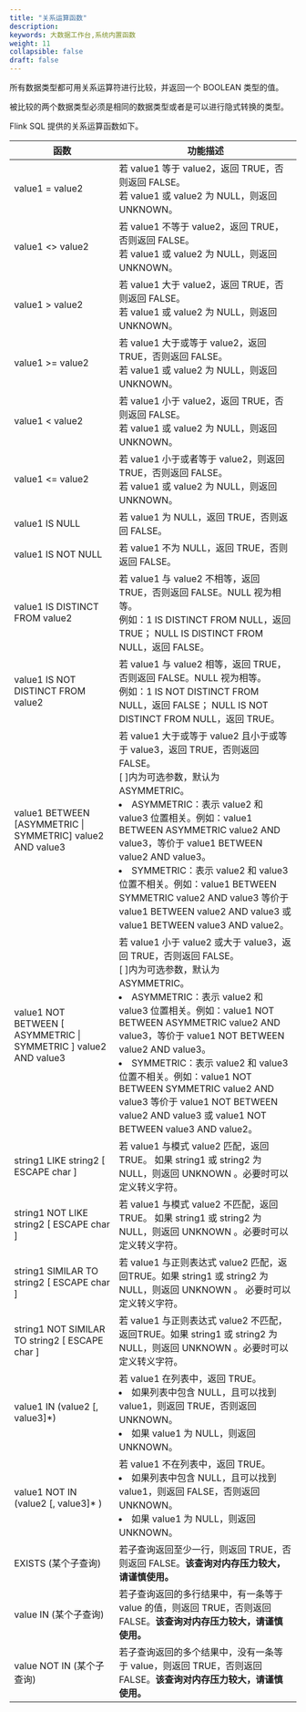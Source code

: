 ```yaml
---
title: "关系运算函数"
description:  
keywords: 大数据工作台,系统内置函数
weight: 11
collapsible: false
draft: false
---
```


所有数据类型都可用关系运算符进行比较，并返回一个 BOOLEAN 类型的值。

被比较的两个数据类型必须是相同的数据类型或者是可以进行隐式转换的类型。

Flink SQL 提供的关系运算函数如下。

| **函数**                                                     | 功能描述                                                     |
| ------------------------------------------------------------ | ------------------------------------------------------------ |
| value1 = value2                                              | 若 value1 等于 value2，返回 TRUE，否则返回 FALSE。<br/>若 value1 或 value2 为 NULL，则返回 UNKNOWN。 |
| value1 <> value2                                             | 若 value1 不等于 value2，返回 TRUE，否则返回 FALSE。<br>若 value1 或 value2 为 NULL，则返回 UNKNOWN。 |
| value1 > value2                                              | 若 value1 大于 value2，返回 TRUE，否则返回 FALSE。<br/>若 value1 或 value2 为 NULL，则返回 UNKNOWN。 |
| value1 >= value2                                             | 若 value1 大于或等于 value2，返回 TRUE，否则返回 FALSE。<br/>若 value1 或 value2 为 NULL，则返回 UNKNOWN。 |
| value1 < value2                                              | 若 value1 小于 value2，返回 TRUE，否则返回 FALSE。<br/>若 value1 或 value2 为 NULL，则返回 UNKNOWN。 |
| value1 <= value2                                             | 若 value1 小于或者等于 value2，则返回 TRUE，否则返回 FALSE。<br/>若 value1 或 value2 为 NULL，则返回 UNKNOWN。 |
| value1 IS NULL                                               | 若 value1 为 NULL，返回 TRUE，否则返回 FALSE。               |
| value1 IS NOT NULL                                           | 若 value1 不为 NULL，返回 TRUE，否则返回 FALSE。             |
| value1 IS DISTINCT FROM value2                               | 若 value1 与 value2 不相等，返回 TRUE，否则返回 FALSE。NULL 视为相等。<br>例如：1 IS DISTINCT FROM NULL，返回 TRUE； NULL IS DISTINCT FROM NULL，返回 FALSE。 |
| value1 IS NOT DISTINCT FROM value2                           | 若 value1 与 value2 相等，返回 TRUE，否则返回 FALSE。NULL 视为相等。<br/>例如：1 IS NOT DISTINCT FROM NULL，返回 FALSE； NULL IS NOT DISTINCT FROM NULL，返回 TRUE。 |
| value1 BETWEEN [ASYMMETRIC \| SYMMETRIC] value2 AND value3   | 若 value1 大于或等于 value2 且小于或等于 value3，返回 TRUE，否则返回 FALSE。<br>[ ]内为可选参数，默认为 ASYMMETRIC。<li>ASYMMETRIC：表示 value2 和 value3 位置相关。例如：value1 BETWEEN ASYMMETRIC value2 AND value3，等价于 value1 BETWEEN value2 AND value3。<li>SYMMETRIC：表示 value2 和 value3 位置不相关。例如：value1 BETWEEN SYMMETRIC value2 AND value3 等价于 value1 BETWEEN value2 AND value3 或 value1 BETWEEN value3 AND value2。 |
| value1 NOT BETWEEN [ ASYMMETRIC \| SYMMETRIC ] value2 AND value3 | 若 value1 小于 value2 或大于 value3，返回 TRUE，否则返回 FALSE。<br/>[ ]内为可选参数，默认为 ASYMMETRIC。<li>ASYMMETRIC：表示 value2 和 value3 位置相关。例如：value1 NOT BETWEEN ASYMMETRIC value2 AND value3，等价于 value1 NOT BETWEEN value2 AND value3。<li>SYMMETRIC：表示 value2 和 value3 位置不相关。例如：value1 NOT BETWEEN SYMMETRIC value2 AND value3 等价于 value1 NOT BETWEEN value2 AND value3 或 value1 NOT BETWEEN value3 AND value2。 |
| string1 LIKE string2 [ ESCAPE char ]                         | 若 value1 与模式 value2 匹配，返回 TRUE。 如果 string1 或 string2 为 NULL，则返回 UNKNOWN 。必要时可以定义转义字符。 |
| string1 NOT LIKE string2 [ ESCAPE char ]                     | 若 value1 与模式 value2 不匹配，返回TRUE。 如果 string1 或 string2 为 NULL，则返回 UNKNOWN 。必要时可以定义转义字符。 |
| string1 SIMILAR TO string2 [ ESCAPE char ]                   | 若 value1 与正则表达式 value2 匹配，返回TRUE。如果 string1 或 string2 为 NULL，则返回 UNKNOWN 。 必要时可以定义转义字符。 |
| string1 NOT SIMILAR TO string2 [ ESCAPE char ]               | 若 value1 与正则表达式 value2 不匹配，返回TRUE。如果 string1 或 string2 为 NULL，则返回 UNKNOWN 。必要时可以定义转义字符。 |
| value1 IN (value2 [, value3]*)                               | 若 value1 在列表中，返回 TRUE。<li>如果列表中包含 NULL，且可以找到 value1，则返回 TRUE，否则返回 UNKNOWN。<li>如果 value1 为 NULL，则返回 UNKNOWN。 |
| value1 NOT IN (value2 [, value3]* )                          | 若 value1 不在列表中，返回 TRUE。<li>如果列表中包含 NULL，且可以找到 value1，则返回 FALSE，否则返回 UNKNOWN。<li>如果 value1 为 NULL，则返回 UNKNOWN。 |
| EXISTS (某个子查询)                                          | 若子查询返回至少一行，则返回 TRUE，否则返回 FALSE。**该查询对内存压力较大，请谨慎使用。** |
| value IN (某个子查询)                                        | 若子查询返回的多行结果中，有一条等于 value 的值，则返回 TRUE，否则返回 FALSE。**该查询对内存压力较大，请谨慎使用。** |
| value NOT IN (某个子查询)                                    | 若子查询返回的多个结果中，没有一条等于 value，则返回 TRUE，否则返回 FALSE。**该查询对内存压力较大，请谨慎使用。** |

